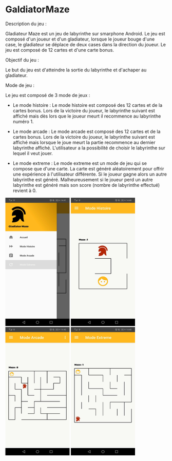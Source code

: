 # GaldiatorMaze

Description du jeu : 

Gladiateur Maze est un jeu de labyrinthe sur smarphone Android.
Le jeu est composé d'un joueur et d'un gladiateur, lorsque le joueur bouge d'une case, le gladiateur se déplace de deux cases dans la direction du joueur. 
Le jeu est composé de 12 cartes et d'une carte bonus. 

Objectif du jeu : 

Le but du jeu est d'atteindre la sortie du labyrinthe et d'achaper au gladiateur. 

Mode de jeu : 

Le jeu est composé de 3 mode de jeux : 
  - Le mode histoire : Le mode histoire est composé des 12 cartes et de la cartes bonus. Lors de la victoire du joueur, le labyrinthe suivant est affiché mais dès lors que le joueur meurt il recommence au labyrinthe numéro 1. 
  
  - Le mode arcade : Le mode arcade est composé des 12 cartes et de la cartes bonus. Lors de la victoire du joueur, le labyrinthe suivant est affiché mais lorsque le joue meurt la partie recommence au dernier labyrinthe affiché. L'utilisateur a la possibilité de choisir le labyrinthe sur lequel il veut jouer. 
  
  - Le mode extreme : Le mode extreme est un mode de jeu qui se compose que d'une carte. La carte est généré aléatoirement pour offrir une expérience à l'utilisateur différente. Si le joueur gagne alors un autre labyrinthe est généré. Malheureusement si le joueur perd un autre labyrinthe est généré mais son score (nombre de labyrinthe effectué) revient à 0. 
  
 <img src="https://github.com/emilienTETU/GaldiatorMaze/blob/master/ImageReadMe/Screenshot_20200731_144112_com.example.gladiateur.jpg" width="200" height="400">
 <img src="https://github.com/emilienTETU/GaldiatorMaze/blob/master/ImageReadMe/Screenshot_20200731_144027_com.example.gladiateur.jpg" width="200" height="400">
 <img src="https://github.com/emilienTETU/GaldiatorMaze/blob/master/ImageReadMe/Screenshot_20200731_144034_com.example.gladiateur.jpg" width="200" height="400">
 <img src="https://github.com/emilienTETU/GaldiatorMaze/blob/master/ImageReadMe/Screenshot_20200731_144044_com.example.gladiateur.jpg" width="200" height="400">
 
